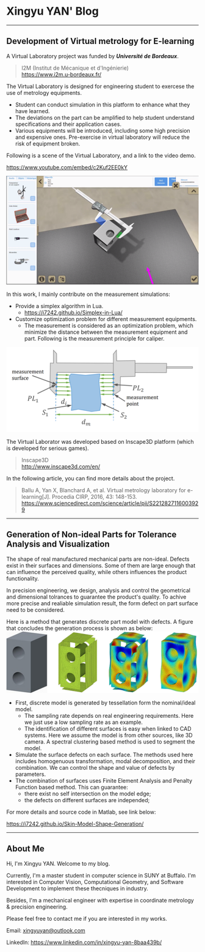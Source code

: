 # **Xingyu YAN' Blog**

---




## Development of Virtual metrology for E-learning

A Virtual Laboratory project was funded by ***Université de Bordeaux***.

> I2M (Institut de Mécanique et d'Ingénierie)  
https://www.i2m.u-bordeaux.fr/

The Virtual Laboratory is designed for engineering student to exercese the use of metrology equipments.
* Student can conduct simulation in this platform to enhance what they have learned.
* The deviations on the part can be amplified to help student understand specifications and their application cases.
* Various equipments will be introduced, including some high precision and expensive ones. Pre-exercise in virtual laboratory will reduce the risk of equipment broken.

Following is a scene of the Virtual Laboratory, and a link to the video demo.

<https://www.youtube.com/embed/c2Kuf2EE0kY>

![VirtualLab](\resources\VL.png)

In this work, I mainly contribute on the measurement simulations:
* Provide a simplex algorithm in Lua.
    * <https://i7242.github.io/Simplex-in-Lua/>
* Customize optimization problem for different measurement equipments.
    * The measurement is considered as an optimization problem, which minimize the distance between the measurement equipment and part. Following is the measurement principle for caliper.

![Measurement Using Caliper](\resources\Caliper.png)

The Virtual Laborator was developed based on Inscape3D platform (which is developed for serious games).

> Inscape3D  
http://www.inscape3d.com/en/

In the following article, you can find more details about the project.

> Ballu A, Yan X, Blanchard A, et al. Virtual metrology laboratory for e-learning[J]. Procedia CIRP, 2016, 43: 148-153.  
https://www.sciencedirect.com/science/article/pii/S2212827116003929



---

## Generation of Non-ideal Parts for Tolerance Analysis and Visualization

The shape of real manufactured mechanical parts are non-ideal. Defects exist in their surfaces and dimensions. Some of them are large enough that can influence the perceived quality, while others influences the product functionality.

In precision engineering, we design, analysis and control the geometrical and dimensional tolrances to guarantee the product's quality. To achive more precise and realiable simulation result, the form defect on part surface need to be considered.

Here is a method that generates discrete part model with defects. A figure that concludes the generation process is shown as below:
![SMSGen](\resources\SMSGen.png)

* First, discrete model is generated by tessellation form the nominal/ideal model.
    * The sampling rate depends on real engineering requirements. Here we just use a low sampling rate as an example.
    * The identification of different surfaces is easy when linked to CAD systems. Here we assume the model is from other sources, like 3D camera. A spectral clustering based method is used to segment the model.
* Simulate the surface defects on each surface. The methods used here includes homogenuous transformation, modal decomposition, and their combination. We can control the shape and value of defects by parameters.
* The combination of surfaces uses Finite Element Analysis and Penalty Function based method. This can guarantee:
    * there exist no self intersection on the model edge;
    * the defects on different surfaces are independed;
 
 For more details and source code in Matlab, see link below:

 <https://i7242.github.io/Skin-Model-Shape-Generation/>



---

## About Me

Hi, I'm Xingyu YAN. Welcome to my blog.

Currently, I'm a master student in computer science in SUNY at Buffalo. I'm interested in Computer Vision, Computational Geometry, and Software Development to implement these thecniques in industry.

Besides, I'm a mechanical engineer with expertise in coordinate metrology & precision engineering.

Please feel free to contact me if you are interested in my works.

Email: <xingyuyan@outlook.com>

LinkedIn: <https://www.linkedin.com/in/xingyu-yan-8baa439b/> 